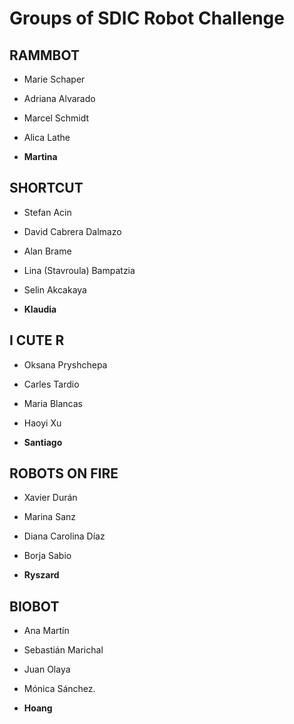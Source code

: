 # Groups of SDIC Robot Challenge #

## RAMMBOT ##
  * Marie Schaper
  * Adriana Alvarado
  * Marcel Schmidt
  * Alica Lathe

  * **Martina**

## SHORTCUT ##
  * Stefan Acin
  * David Cabrera Dalmazo
  * Alan Brame
  * Lina (Stavroula) Bampatzia
  * Selin Akcakaya

  * **Klaudia**

## I CUTE R ##
  * Oksana Pryshchepa
  * Carles Tardio
  * Maria Blancas
  * Haoyi Xu

  * **Santiago**

## ROBOTS ON FIRE ##
  * Xavier Durán
  * Marina Sanz
  * Diana Carolina Díaz
  * Borja Sabio

  * **Ryszard**

## BIOBOT ##

  * Ana Martín
  * Sebastián Marichal
  * Juan Olaya
  * Mónica Sánchez.

  * **Hoang**